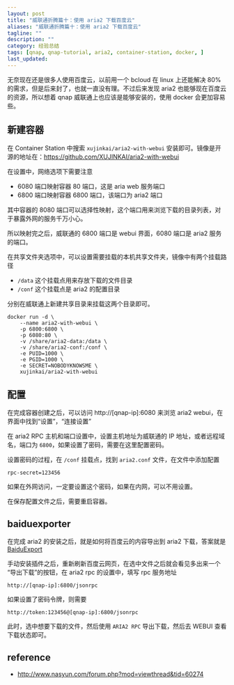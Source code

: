 ```yaml
---
layout: post
title: "威联通折腾篇十：使用 aria2 下载百度云"
aliases: "威联通折腾篇十：使用 aria2 下载百度云"
tagline: ""
description: ""
category: 经验总结
tags: [qnap, qnap-tutorial, aria2, container-station, docker, ]
last_updated:
---
```


无奈现在还是很多人使用百度云，以前用一个 bcloud 在 linux 上还能解决 80% 的需求，但是后来封了，也就一直没有理。不过后来发现 aria2 也能够现在百度云的资源，所以想着 qnap 威联通上也应该是能够安装的，使用 docker 会更加容易些。

## 新建容器
在 Container Station 中搜索 `xujinkai/aria2-with-webui` 安装即可。镜像是开源的地址在：<https://github.com/XUJINKAI/aria2-with-webui>

在设置中，网络选项下需要注意

- 6080 端口映射容器 80 端口，这是 aria web 服务端口
- 6800 端口映射容器 6800 端口，该端口为 aria2 端口

其中容器的 8080 端口可以选择性映射，这个端口用来浏览下载的目录列表，对于暴露外网的服务千万小心。

所以映射完之后，威联通的 6800 端口是 webui 界面，6080 端口是 aria2 服务的端口。

在共享文件夹选项中，可以设置需要挂载的本机共享文件夹，镜像中有两个挂载路径

- `/data` 这个挂载点用来存放下载的文件目录
- `/conf` 这个挂载点是 aria2 的配置目录

分别在威联通上新建共享目录来挂载这两个目录即可。

    docker run -d \
        --name aria2-with-webui \
        -p 6800:6800 \
        -p 6080:80 \
        -v /share/aria2-data:/data \
        -v /share/aria2-conf:/conf \
        -e PUID=1000 \
        -e PGID=1000 \
        -e SECRET=NOBODYKNOWSME \
        xujinkai/aria2-with-webui


## 配置
在完成容器创建之后，可以访问 http://[qnap-ip]:6080 来浏览 aria2 webui，在界面中找到“设置”，“连接设置”

在 aria2 RPC 主机和端口设置中，设置主机地址为威联通的 IP 地址，或者远程域名，端口为 `6800`，如果设置了密码，需要在这里配置密码。

设置密码的过程，在 `/conf` 挂载点，找到 `aria2.conf` 文件，在文件中添加配置

    rpc-secret=123456

如果在外网访问，一定要设置这个密码，如果在内网，可以不用设置。

在保存配置文件之后，需要重启容器。

## baiduexporter
在完成 aria2 的安装之后，就是如何将百度云的内容导出到 aria2 下载，答案就是 [BaiduExport](https://github.com/acgotaku/BaiduExporter)

手动安装插件之后，重新刷新百度云网页，在选中文件之后就会看见多出来一个 “导出下载”的按钮，在 aria2 rpc 的设置中，填写 rpc 服务地址

    http://[qnap-ip]:6800/jsonrpc

如果设置了密码令牌，则需要

    http://token:123456@[qnap-ip]:6800/jsonrpc

此时，选中想要下载的文件，然后使用 `ARIA2 RPC` 导出下载，然后去 WEBUI 查看下载状态即可。

## reference

- http://www.nasyun.com/forum.php?mod=viewthread&tid=60274
